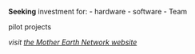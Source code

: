 **Seeking**
investment for:
	- hardware
	- software
	- Team

pilot projects

*visit [the Mother Earth Network website](www.motherearthnetwork.net)*